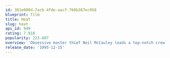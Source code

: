 ```yaml
---
id: 381e000d-7acb-4fde-aacf-760b367ec958
blueprint: film
title: Heat
slug: heat
api_id: 949
rating: 7.918
popularity: 223.607
overview: 'Obsessive master thief Neil McCauley leads a top-notch crew on various daring heists throughout Los Angeles while determined detective Vincent Hanna pursues him without rest. Each man recognizes and respects the ability and the dedication of the other even though they are aware their cat-and-mouse game may end in violence.'
release_date: '1995-12-15'
---
```

